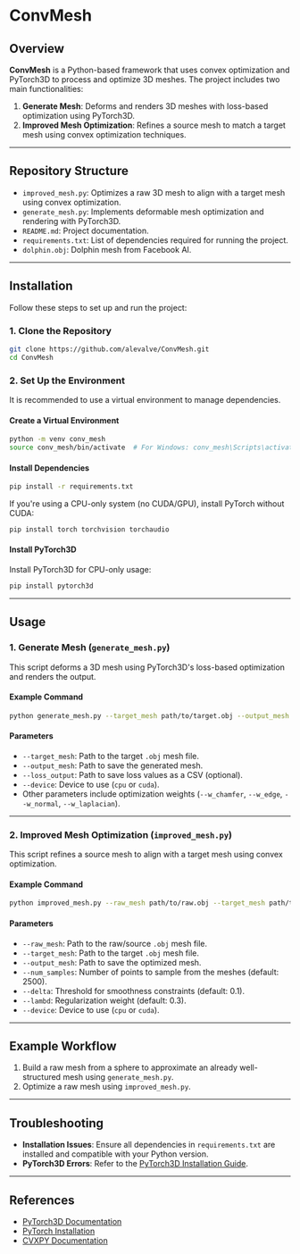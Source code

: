 # ConvMesh

## Overview

**ConvMesh** is a Python-based framework that uses convex optimization and PyTorch3D to process and optimize 3D meshes. The project includes two main functionalities:
1. **Generate Mesh**: Deforms and renders 3D meshes with loss-based optimization using PyTorch3D.
2. **Improved Mesh Optimization**: Refines a source mesh to match a target mesh using convex optimization techniques.

---

## Repository Structure

- `improved_mesh.py`: Optimizes a raw 3D mesh to align with a target mesh using convex optimization.
- `generate_mesh.py`: Implements deformable mesh optimization and rendering with PyTorch3D.
- `README.md`: Project documentation.
- `requirements.txt`: List of dependencies required for running the project.
- `dolphin.obj`: Dolphin mesh from Facebook AI.

---

## Installation

Follow these steps to set up and run the project:

### 1. Clone the Repository

```bash
git clone https://github.com/alevalve/ConvMesh.git
cd ConvMesh
```

### 2. Set Up the Environment

It is recommended to use a virtual environment to manage dependencies.

#### Create a Virtual Environment

```bash
python -m venv conv_mesh
source conv_mesh/bin/activate  # For Windows: conv_mesh\Scripts\activate
```

#### Install Dependencies

```bash
pip install -r requirements.txt
```

If you're using a CPU-only system (no CUDA/GPU), install PyTorch without CUDA:

```bash
pip install torch torchvision torchaudio
```

#### Install PyTorch3D

Install PyTorch3D for CPU-only usage:

```bash
pip install pytorch3d
```

---

## Usage

### 1. Generate Mesh (`generate_mesh.py`)

This script deforms a 3D mesh using PyTorch3D's loss-based optimization and renders the output.

#### Example Command

```bash
python generate_mesh.py --target_mesh path/to/target.obj --output_mesh path/to/generated.obj --loss_output path/to/loss.csv --device cpu
```

#### Parameters

- `--target_mesh`: Path to the target `.obj` mesh file.
- `--output_mesh`: Path to save the generated mesh.
- `--loss_output`: Path to save loss values as a CSV (optional).
- `--device`: Device to use (`cpu` or `cuda`).
- Other parameters include optimization weights (`--w_chamfer`, `--w_edge`, `--w_normal`, `--w_laplacian`).

---

### 2. Improved Mesh Optimization (`improved_mesh.py`)

This script refines a source mesh to align with a target mesh using convex optimization.

#### Example Command

```bash
python improved_mesh.py --raw_mesh path/to/raw.obj --target_mesh path/to/target.obj --output_mesh path/to/output.obj --num_samples 2500 --delta 0.1 --lambd 0.3 --device cpu
```

#### Parameters

- `--raw_mesh`: Path to the raw/source `.obj` mesh file.
- `--target_mesh`: Path to the target `.obj` mesh file.
- `--output_mesh`: Path to save the optimized mesh.
- `--num_samples`: Number of points to sample from the meshes (default: 2500).
- `--delta`: Threshold for smoothness constraints (default: 0.1).
- `--lambd`: Regularization weight (default: 0.3).
- `--device`: Device to use (`cpu` or `cuda`).

---

## Example Workflow

1. Build a raw mesh from a sphere to approximate an already well-structured mesh using `generate_mesh.py`.
2. Optimize a raw mesh using `improved_mesh.py`.

---

## Troubleshooting

- **Installation Issues**: Ensure all dependencies in `requirements.txt` are installed and compatible with your Python version.
- **PyTorch3D Errors**: Refer to the [PyTorch3D Installation Guide](https://github.com/facebookresearch/pytorch3d/blob/main/INSTALL.md).

---

## References

- [PyTorch3D Documentation](https://pytorch3d.readthedocs.io/)
- [PyTorch Installation](https://pytorch.org/get-started/locally/)
- [CVXPY Documentation](https://www.cvxpy.org/)
